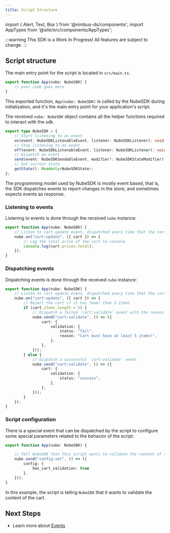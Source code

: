 ```yaml
---
title: Script Structure
---
```


import { Alert, Text, Box } from '@nimbus-ds/components';
import AppTypes from '@site/src/components/AppTypes';

:::warning
This SDK is a Work In Progress! All features are subject to change.
:::

## Script structure

The main entry point for the script is located in `src/main.ts`. 

```typescript
export function App(nube: NubeSDK) {
    // your code goes here
}
```

This exported function, `App(nube: NubeSDK)` is called by the NubeSDK during initialization, and it's the main entry point for your application's script.

The received `nube: NubeSDK` object contains all the helper functions required to interact with the sdk.

```typescript
export type NubeSDK = {
    // Start listening to an event
	on(event: NubeSDKListenableEvent, listener: NubeSDKListener): void;
    // Stop listening to an event
	off(event: NubeSDKListenableEvent, listener: NubeSDKListener): void;
    // Dispatch an event
	send(event: NubeSDKSendableEvent, modifier?: NubeSDKStateModifier): void;
    // Get current state
	getState(): Readonly<NubeSDKState>;
};
```

The programming model used by NubeSDK is mostly event based, that is, the SDK dispatches events to report changes in the store, and sometimes expects events as response.

### Listening to events

Listening to events is done through the received `nube` instance:

```typescript
export function App(nube: NubeSDK) {
    // Listen to cart update event, dispatched every time that the cart is updated
	nube.on("cart:update", ({ cart }) => {
        // Log the total price of the cart to console
        console.log(cart.prices.total); 
	});
}
```

### Dispatching events

Dispatching events is done through the received `nube` instance:

```typescript
export function App(nube: NubeSDK) {
    // Listen to cart update event, dispatched every time that the cart is updated
	nube.on("cart:update", ({ cart }) => {
        // Reject the cart if it has fewer than 5 items
        if (cart.items.length < 5) {
            // Dispatch a failed `cart:validate` event with the reason why it failed to validate
            nube.send("cart:validate", () => ({
                cart: {
                    validation: {
                        status: "fail",
                        reason: "Cart must have at least 5 items!",
                    },
            	},
			}));
		} else {
            // Dispatch a successful `cart:validate` event
            nube.send("cart:validate", () => ({
                cart: {
                    validation: {
                        status: "success",
                    },
            	},
			}));
        }
	});
}
```

### Script configuration

There is a special event that can be dispatched by the script to configure some special parameters related to the behavior of the script:

```typescript
export function App(nube: NubeSDK) {

    // Tell NubeSDK that this script wants to validate the content of the cart
	nube.send("config:set", () => ({
		config: {
			has_cart_validation: true
		},
	}));
}
```

In this example, the script is telling `NubeSDK` that it wants to validate the content of the cart. 

## Next Steps

- Learn more about [Events](./events)

